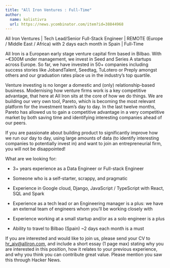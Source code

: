 ```yaml
---
title: "All Iron Ventures : Full-Time"
author:
  name: kolistivra
  url: https://news.ycombinator.com/item?id=38844968
---
```

All Iron Ventures | Tech Lead&#x2F;Senior Full-Stack Engineer | REMOTE (Europe &#x2F; Middle East &#x2F; Africa) with 2 days each month in Spain | Full-Time

All Iron is a European early stage venture capital firm based in Bilbao. With ~€300M under management, we invest in Seed and Series A startups across Europe. So far, we have invested in 50+ companies including success stories like JobandTalent, Seedtag, TuLotero or Preply amongst others and our graduation rates place us in the industry’s top quartile.

Venture investing is no longer a domestic and (only) relationship-based business. Modernising how venture firms work is a key competitive advantage, that here at All Iron sits at the core of how we do things. We are building our very own tool, Pareto, which is becoming the most relevant platform for the investment team’s day to day. In the last twelve months, Pareto has allowed us to gain a competitive advantage in a very competitive market by both saving time and identifying interesting companies ahead of our peers.

If you are passionate about building product to significantly improve how we run our day to day, using large amounts of data (to identify interesting companies to potentially invest in) and want to join an entrepreneurial firm, you will not be disappointed!

What are we looking for:

* 3+ years experience as a Data Engineer or Full-stack Engineer

* Someone who is a self-starter, scrappy, and pragmatic

* Experience in Google cloud, Django, JavaScript &#x2F; TypeScript with React, SQL and Spark

* Experience as a tech lead or an Engineering manager is a plus: we have an external team of engineers whom you’ll be working closely with

* Experience working at a small startup and&#x2F;or as a solo engineer is a plus

* Ability to travel to Bilbao (Spain) ~2 days each month is a must

If you are interested and would like to join us, please send your CV to hr_aiv@alliron.com, and include a short essay (1 page max) stating why you are interested in this position, how it relates to your previous experience, and why you think you can contribute great value. Please mention you saw this through Hacker News.
